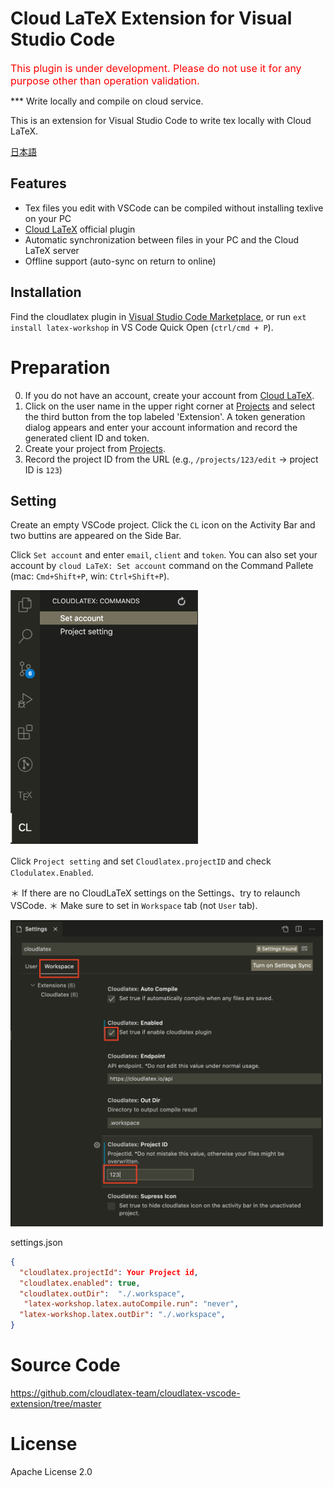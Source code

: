 # Cloud LaTeX Extension for Visual Studio Code
<span style="color: red; font-size: 16px">This plugin is under development. 
Please do not use it for any purpose other than operation validation.
</span>


<!--
＊This plusigin is a beta version. Please report some issues at [issues](https://github.com/cloudlatex-team/cloudlatex-vscode-extension/issues).
Pull requests are also welcome.
-->

*** Write locally and compile on cloud service.

This is an extension for Visual Studio Code to write tex locally with Cloud LaTeX.

[日本語](https://github.com/cloudlatex-team/cloudlatex-vscode-extension/blob/master/docs/README_ja.md)

## Features
- Tex files you edit with VSCode can be compiled without installing texlive on your PC
- [Cloud LaTeX](https://cloudlatex.io/) official plugin
-  Automatic synchronization between files in your PC and the Cloud LaTeX server
- Offline support (auto-sync on return to online)

## Installation
Find the cloudlatex plugin in [Visual Studio Code Marketplace](https://marketplace.visualstudio.com/), or run `ext install latex-workshop` in VS Code Quick Open (`ctrl/cmd + P`).

# Preparation
0. If you do not have an account, create your account from [Cloud LaTeX](https://cloudlatex.io/).
1. Click on the user name in the upper right corner at [Projects](https://cloudlatex.io/projects) and select the third button from the top labeled 'Extension'. A token generation dialog appears and enter your account information and record the generated client ID and token.
2. Create your project from [Projects](https://cloudlatex.io/projects).
3. Record the project ID from the URL (e.g., `/projects/123/edit` -> project ID is `123`)

## Setting
Create an empty VSCode project.
Click the `CL` icon on the Activity Bar and two buttins are appeared on the Side Bar.

Click `Set account` and enter `email`, `client` and `token`.
You can also set your account by `cloud LaTeX: Set account` command on the Command Pallete (mac: `Cmd+Shift+P`, win: `Ctrl+Shift+P`).

<img src="docs/panel.png" width="300px">


Click `Project setting` and set `Cloudlatex.projectID` and check　`Clodulatex.Enabled`.

＊ If there are no CloudLaTeX settings on the Settings、try to relaunch VSCode.
＊ Make sure to set in `Workspace` tab (not `User` tab).

<img src="docs/setting.png" width="500px">

settings.json
```settings.json
{
  "cloudlatex.projectId": Your Project id,
  "cloudlatex.enabled": true,
  "cloudlatex.outDir":  "./.workspace",
   "latex-workshop.latex.autoCompile.run": "never",
  "latex-workshop.latex.outDir": "./.workspace",
}
```


# Source Code
https://github.com/cloudlatex-team/cloudlatex-vscode-extension/tree/master

# License
Apache License 2.0

